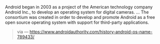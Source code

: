 
Android began in 2003 as a project of the American technology company Android Inc., to develop an operating system for digital cameras. ... The consortium was created in order to develop and promote Android as a free open source operating system with support for third-party applications.

> via — <https://www.androidauthority.com/history-android-os-name-789433/>
